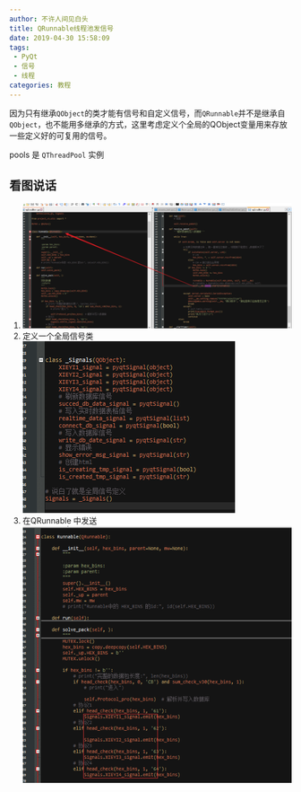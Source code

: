 ```yaml
---
author: 不许人间见白头
title: QRunnable线程池发信号
date: 2019-04-30 15:58:09
tags: 
 - PyQt
 - 信号
 - 线程
categories: 教程
---
```


因为只有继承`QObject`的类才能有信号和自定义信号，而`QRunnable`并不是继承自`QObject`，也不能用多继承的方式，这里考虑定义个全局的QObject变量用来存放一些定义好的可复用的信号。
<!-- more -->

pools 是 `QThreadPool` 实例

## 看图说话

1. ![runnablesignal1](/images/runnablesignal1.png)
2. 定义一个全局信号类
![runnablesignal2](/images/runnablesignal2.png)
3. 在QRunnable 中发送
![runnablesignal3](/images/runnablesignal3.png)
